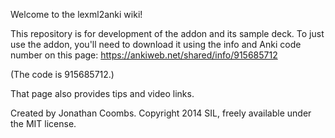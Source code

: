Welcome to the lexml2anki wiki!

This repository is for development of the addon and its sample deck. To just use the addon, you'll need to download it using the info and Anki code number on this page:
https://ankiweb.net/shared/info/915685712

(The code is 915685712.)

That page also provides tips and video links.

Created by Jonathan Coombs. Copyright 2014 SIL, freely available under the MIT license.
